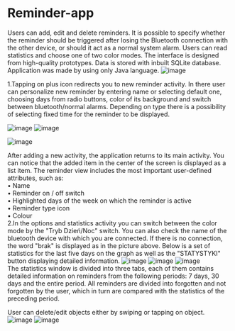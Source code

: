 # Reminder-app

Users can add, edit and delete reminders. It is possible to specify whether the reminder should be triggered
after losing the Bluetooth connection with the other device, or should it act as a normal system alarm. Users can read statistics and choose one of two color modes. The interface is designed from high-quality prototypes.
Data is stored with inbuilt SQLite database. Application was made by using only Java language. 
![image](https://user-images.githubusercontent.com/84517586/163011588-b82e6507-e2f4-4931-a15c-edd2950f4985.png)

1.Tapping on plus icon redirects you to new reminder activity. In there user can personalize new reminder by entering name or selecting default one, choosing days from radio buttons, color of its background and switch between bluetooth/normal alarms. Depending on type there is a possibility of selecting fixed time for the reminder to be displayed.

![image](https://user-images.githubusercontent.com/84517586/163008526-08a66b20-34e0-4568-889b-4a86f47ed035.png) 
![image](https://user-images.githubusercontent.com/84517586/163008566-86901fbd-b0bc-4da6-a7e2-60ac1b9f9206.png)


![image](https://user-images.githubusercontent.com/84517586/163008657-8c482f0c-411c-4ff0-a6a7-1865bc68ee0b.png)

After adding a new activity, the application returns to its main activity. You can notice that the added item in the center of the screen is displayed as a list item. The reminder view includes the most important user-defined attributes, such as:  
•	Name  
• Reminder on / off switch  
• Highlighted days of the week on which the reminder is active  
• Reminder type icon  
•	Colour  
2.In the options and statistics activity you can switch between the color mode by the "Tryb Dzień/Noc" switch. You can also check the name of the bluetooth device with which you are connected. If there is no connection, the word "brak" is displayed as in the picture above. Below is a set of statistics for the last five days on the graph as well as the "STATYSTYKI" button displaying detailed information.
![image](https://user-images.githubusercontent.com/84517586/163009435-259f4c9e-773f-42c4-88ec-2fbf018cc12f.png)
![image](https://user-images.githubusercontent.com/84517586/163009724-d03f1c16-faa0-4663-ab2c-fe56daa5668d.png)
![image](https://user-images.githubusercontent.com/84517586/163011433-3eeefa80-2c90-4085-ae9a-fc2a7d374cc0.png)  
The statistics window is divided into three tabs, each of them contains
detailed information on reminders from the following periods: 7 days, 30 days and the entire period. All reminders are divided into forgotten and not forgotten by the user, which in turn are compared with the statistics of the preceding period.

User can delete/edit objects either by swiping or tapping on object.  
![image](https://user-images.githubusercontent.com/84517586/163010346-3e574c5f-7550-404b-bb96-9e00f62f685b.png)
![image](https://user-images.githubusercontent.com/84517586/163010365-64d35488-5abe-4ad8-ad13-e9d666fa78db.png)

